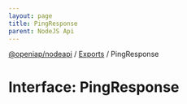 ```yaml
---
layout: page
title: PingResponse
parent: NodeJS Api
---
```

[@openiap/nodeapi](../README) / [Exports](../modules) / PingResponse

# Interface: PingResponse
